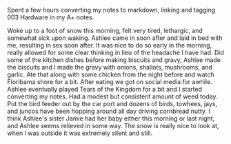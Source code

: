 Spent a few hours converting my notes to markdown, linking and tagging 003 Hardware in my A+ notes.

Woke up to a foot of snow this morning, felt very tired, lethargic, and somewhat sick upon waking.  Ashlee came in soon after and laid in bed with me, resulting in sex soon after.  It was nice to do so early in the morning, really allowed for some clear thinking in lieu of the headache I have had.  Did some of the kitchen dishes before making biscuits and gravy, Ashlee made the biscuits and I made the gravy with onions, shallots, mushrooms, and garlic.  Ate that along with some chicken from the night before and watch Floribama shore for a bit.  After eating we got on social media for awhile.  Ashlee eventually played Tears of the Kingdom for a bit and I started converting my notes.   Had a modest but consistent amount of weed today.  Put the bird feeder out by the car port and dozens of birds, towhees, jays, and juncos have been hopping around all day driving cornbread nutty.  I think Ashlee's sister Jamie had her baby either this morning or last night, and Ashlee seems relieved in some way.  The snow is really nice to look at, when I was outside it was extremely silent and still. 
